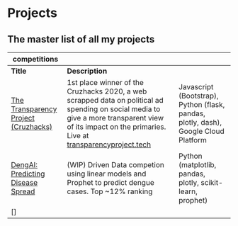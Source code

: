 # Projects
## The master list of all my projects

| competitions | | |
| --- | --- | --- |
| **Title** | **Description** | 
| [The Transparency Project (Cruzhacks)](https://github.com/Jswig/dss-cruzhacks)| 1st place winner of the Cruzhacks 2020, a web  scrapped data on political ad spending on social media to give a more transparent view of its impact on the primaries. Live at [transparencyproject.tech](http://transparencyproject.tech/candidate_dashboard)| Javascript (Bootstrap), Python (flask, pandas, plotly, dash), Google Cloud Platform |
| [DengAI: Predicting Disease Spread](https://github.com/datascienceslugs/dss-diseasespread)| (WIP) Driven Data competion using linear models and Prophet to predict dengue cases. Top ~12% ranking | Python (matplotlib, pandas, plotly, scikit-learn, prophet) |
| []
